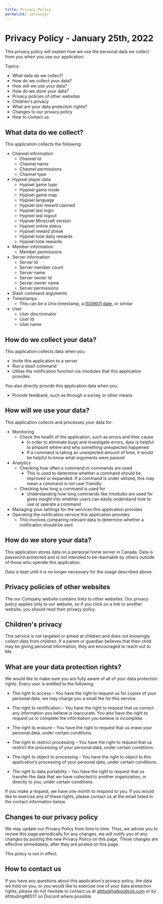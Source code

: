 ```yaml
---
title: Privacy Policy
permalink: /privacy/
---
```

# Privacy Policy - January 25th, 2022
This privacy policy will explain how we use the personal data we collect from you when you use our application.

Topics:
 - What data do we collect?
 - How do we collect your data?
 - How will we use your data?
 - How do we store your data?
 - Privacy policies of other websites
 - Children's privacy
 - What are your data protection rights?
 - Changes to our privacy policy
 - How to contact us

## What data do we collect?
This application collects the following:
  - Channel information
    - Channel Id
    - Channel name
    - Channel permissions
    - Channel type
  - Hypixel player data
    - Hypixel game type
    - Hypixel game mode
    - Hypixel game map
    - Hypixel language
    - Hypixel last reward claimed
    - Hypixel last login
    - Hypixel last logout
    - Hypixel Minecraft version
    - Hypixel online status
    - Hypixel reward streak
    - Hypixel total daily rewards
    - Hypixel total rewards
  - Member information
    - Member permissions
  - Server information
    - Server Id
    - Server member count
    - Server name
    - Server owner Id
    - Server owner name
    - Server permissions
  - Slash command arguments
  - Timestamps
    - This can be a Unix timestamp, a [ISO8601 date](https://www.loc.gov/standards/datetime/iso-tc154-wg5_n0038_iso_wd_8601-1_2016-02-16.pdf), or similar
  - User
    - User discriminator
    - User Id
    - User name

## How do we collect your data?
This application collects data when you:

 - Invite this application to a server
 - Run a slash command
 - Utilise the notification function via /modules that this application provides

You also directly provide this application data when you:
 - Provide feedback, such as through a survey or other means

## How will we use your data?
This application collects and processes your data for:

 - Monitoring
   - Check the health of the application, such as errors and their cause
     - In order to eliminate bugs and investigate errors, data is helpful to pinpoint where and why something unexpected happened
     - If a command is taking an unexpected amount of time, it would be helpful to know what arguments were passed
 - Analytics
   - Checking how often a command or commands are used
     - This is used to determine whether a command should be improved or expanded. If a command is under utilized, this may mean a command is not user friendly
   - Checking how long a command is used for
     - Understanding how long commands like /modules are used for gives insight into whether users can easily understand how to use or operate a command
 - Managing your settings for the services this application provides
 - Operating the notification service this application provides
   - This involves comparing relevant data to determine whether a notification should be sent

## How do we store your data?
This application stores data on a personal home server in Canada. Data is password-protected and is not intended to be reachable by others outside of those who operate this application.

Data is kept until it is no longer necessary for the usage described above.

## Privacy policies of other websites
The our Company website contains links to other websites. Our privacy policy applies only to our website, so if you click on a link to another website, you should read their privacy policy.

## Children's privacy
This service is not targeted or aimed at children and does not knowingly collect data from children. If a parent or guardian believes that their child may be giving personal information, they are encouraged to reach out to Me.

## What are your data protection rights?
We would like to make sure you are fully aware of all of your data protection rights. Every user is entitled to the following:

 - The right to access – You have the right to request us for copies of your personal data. we may charge you a small fee for this service.

 - The right to rectification – You have the right to request that us correct any information you believe is inaccurate. You also have the right to request us to complete the information you believe is incomplete.

 - The right to erasure – You have the right to request that us erase your personal data, under certain conditions.

 - The right to restrict processing – You have the right to request that us restrict the processing of your personal data, under certain conditions.

 - The right to object to processing – You have the right to object to this application’s processing of your personal data, under certain conditions.

 - The right to data portability – You have the right to request that us transfer the data that we have collected to another organization, or directly to you, under certain conditions.

If you make a request, we have one month to respond to you. If you would like to exercise any of these rights, please contact us at the email listed in the contact information below.

## Changes to our privacy policy
We may update our Privacy Policy from time to time. Thus, we advise you to review this page periodically for any changes. we will notify you of any changes by posting the new Privacy Policy on this page. These changes are effective immediately, after they are posted on this page.

This policy is not in effect.

## How to contact us
If you have any questions about this application's privacy policy, the data we hold on you, or you would like to exercise one of your data protection rights, please do not hesitate to contact us at attituding@outlook.com or by Attituding#6517 on Discord where possible.